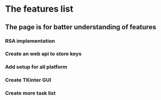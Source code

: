 # The features list

## The page is for batter understanding of features

### RSA implementation

### Create an web api to store keys

### Add setup for all platform

### Create TKinter GUI

### Create more task list

